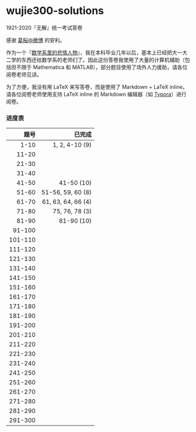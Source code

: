 # wujie300-solutions
1921-2020『无解』统一考试答卷



感谢 [葛桜@微博](https://weibo.com/u/5744632120) 的安利。

作为一个『[数学系里的悲情人物](https://www.douban.com/group/topic/35353582/)』，我在本科毕业几年以后，基本上已经把大一大二学的东西还给数学系的老师们了。因此这份答卷我使用了大量的计算机辅助（包括但不限于 Mathematica 和 MATLAB），部分题目使用了场外人力援助，请各位阅卷老师见谅。

为了方便，我没有用 LaTeX 来写答卷，而是使用了 Markdown + LaTeX inline。请各位阅卷老师使用支持 LaTeX inline 的 Markdown 编辑器（如 [Typora](https://typora.io/)）进行阅卷。



### 进度表

|    题号 |             已完成 |
| ------: | -----------------: |
|    1-10 |     1, 2, 4-10 (9) |
|   11-20 |                    |
|   21-30 |                    |
|   31-40 |                    |
|   41-50 |         41-50 (10) |
|   51-60 |  51-56, 59, 60 (8) |
|   61-70 | 61, 63, 64, 66 (4) |
|   71-80 |     75, 76, 78 (3) |
|   81-90 |         81-90 (10) |
|  91-100 |                    |
| 101-110 |                    |
| 111-120 |                    |
| 121-130 |                    |
| 131-140 |                    |
| 141-150 |                    |
| 151-160 |                    |
| 161-170 |                    |
| 171-180 |                    |
| 181-190 |                    |
| 191-200 |                    |
| 201-210 |                    |
| 211-220 |                    |
| 221-230 |                    |
| 231-240 |                    |
| 241-250 |                    |
| 251-260 |                    |
| 261-270 |                    |
| 271-280 |                    |
| 281-290 |                    |
| 291-300 |                    |

